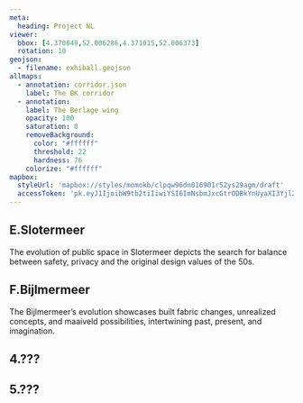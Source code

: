 ```yaml
---
meta:
  heading: Project NL
viewer:
  bbox: [4.370849,52.006286,4.371015,52.006373]
  rotation: 10
geojson:
  - filename: exhiball.geojson
allmaps:
  - annotation: corridor.json
    label: The BK corridor
  - annotation:
    label: The Berlage wing
    opacity: 100
    saturation: 0
    removeBackground:
      color: "#ffffff"
      threshold: 22
      hardness: 76
    colorize: "#ffffff"
mapbox:
  styleUrl: 'mapbox://styles/momokb/clpqw96dn016901r52ys29agm/draft'
  accessToken: 'pk.eyJ1IjoibW9tb2tiIiwiYSI6ImNsbmJxcGtrODBkYnUyaXI3Yjl2ODR1NTkifQ.OvugAnw_FwWro66sJ7Rl5A'
---
```

## E.Slotermeer

The evolution of public space in Slotermeer depicts the search for balance between safety, privacy and the original design values of the 50s.

## F.Bijlmermeer

The Bijlmermeer’s evolution showcases built fabric changes, unrealized concepts, and maaiveld possibilities, intertwining past, present, and imagination.

## 4.???

## 5.???
